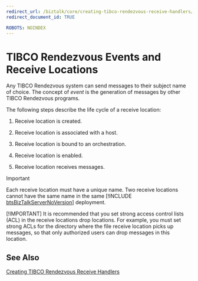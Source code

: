 ```yaml
---
redirect_url: /biztalk/core/creating-tibco-rendezvous-receive-handlers/
redirect_document_id: TRUE

ROBOTS: NOINDEX
--- 
```



# TIBCO Rendezvous Events and Receive Locations
Any TIBCO Rendezvous system can send messages to their subject name of choice. The concept of *event* is the generation of messages by other TIBCO Rendezvous programs.  
  
 The following steps describe the life cycle of a receive location:  
  
1.  Receive location is created.  
  
2.  Receive location is associated with a host.  
  
3.  Receive location is bound to an orchestration.  
  
4.  Receive location is enabled.  
  
5.  Receive location receives messages.  
  
> [!IMPORTANT]
>  Each receive location must have a unique name. Two receive locations cannot have the same name in the same [!INCLUDE [btsBizTalkServerNoVersion](../includes/btsbiztalkservernoversion-md.md)] deployment.  
> 
> [!IMPORTANT]
>  It is recommended that you set strong access control lists (ACL) in the receive locations drop locations. For example, you must set strong ACLs for the directory where the file receive location picks up messages, so that only authorized users can drop messages in this location.  
  
## See Also  
 [Creating TIBCO Rendezvous Receive Handlers](../core/creating-tibco-rendezvous-receive-handlers.md)